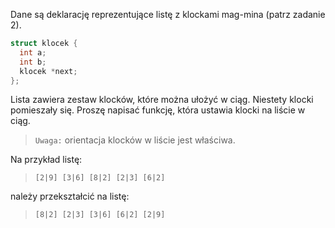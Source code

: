 Dane są deklarację reprezentujące listę z klockami mag-mina (patrz zadanie 2).

```C
struct klocek {
  int a;
  int b;
  klocek *next;
};
```

Lista zawiera zestaw klocków, które można ułożyć w ciąg. 
Niestety klocki pomieszały się. Proszę napisać funkcję, która
ustawia klocki na liście w ciąg. 

>`Uwaga:` orientacja klocków w 
liście jest właściwa.

Na przykład listę:

>`[2|9] [3|6] [8|2] [2|3] [6|2]`

należy przekształcić na listę:
 
>`[8|2] [2|3] [3|6] [6|2] [2|9]`
